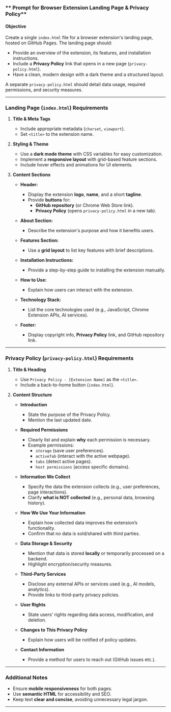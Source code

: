 
### ** Prompt for Browser Extension Landing Page & Privacy Policy**

#### **Objective**
Create a single `index.html` file for a browser extension's landing page, hosted on GitHub Pages. The landing page should:
- Provide an overview of the extension, its features, and installation instructions.
- Include a **Privacy Policy** link that opens in a new page (`privacy-policy.html`).
- Have a clean, modern design with a dark theme and a structured layout.

A separate `privacy-policy.html` should detail data usage, required permissions, and security measures.

---

### **Landing Page (`index.html`) Requirements**

1. **Title & Meta Tags**
   - Include appropriate metadata (`charset`, `viewport`).
   - Set `<title>` to the extension name.

2. **Styling & Theme**
   - Use a **dark mode theme** with CSS variables for easy customization.
   - Implement a **responsive layout** with grid-based feature sections.
   - Include hover effects and animations for UI elements.

3. **Content Sections**
   - **Header:**
     - Display the extension **logo**, **name**, and a short **tagline**.
     - Provide **buttons** for:
       - **GitHub repository** (or Chrome Web Store link).
       - **Privacy Policy** (opens `privacy-policy.html` in a new tab).

   - **About Section:**
     - Describe the extension's purpose and how it benefits users.

   - **Features Section:**
     - Use a **grid layout** to list key features with brief descriptions.

   - **Installation Instructions:**
     - Provide a step-by-step guide to installing the extension manually.

   - **How to Use:**
     - Explain how users can interact with the extension.

   - **Technology Stack:**
     - List the core technologies used (e.g., JavaScript, Chrome Extension APIs, AI services).

   - **Footer:**
     - Display copyright info, **Privacy Policy** link, and GitHub repository link.

---

### **Privacy Policy (`privacy-policy.html`) Requirements**

1. **Title & Heading**
   - Use `Privacy Policy - [Extension Name]` as the `<title>`.
   - Include a back-to-home button (`index.html`).

2. **Content Structure**
   - **Introduction**
     - State the purpose of the Privacy Policy.
     - Mention the last updated date.

   - **Required Permissions**
     - Clearly list and explain **why** each permission is necessary.
     - Example permissions:
       - `storage` (save user preferences).
       - `activeTab` (interact with the active webpage).
       - `tabs` (detect active pages).
       - `host permissions` (access specific domains).

   - **Information We Collect**
     - Specify the data the extension collects (e.g., user preferences, page interactions).
     - Clarify **what is NOT collected** (e.g., personal data, browsing history).

   - **How We Use Your Information**
     - Explain how collected data improves the extension’s functionality.
     - Confirm that no data is sold/shared with third parties.

   - **Data Storage & Security**
     - Mention that data is stored **locally** or temporarily processed on a backend.
     - Highlight encryption/security measures.

   - **Third-Party Services**
     - Disclose any external APIs or services used (e.g., AI models, analytics).
     - Provide links to third-party privacy policies.

   - **User Rights**
     - State users' rights regarding data access, modification, and deletion.

   - **Changes to This Privacy Policy**
     - Explain how users will be notified of policy updates.

   - **Contact Information**
     - Provide a method for users to reach out (GitHub issues etc.).

---

### **Additional Notes**
- Ensure **mobile responsiveness** for both pages.
- Use **semantic HTML** for accessibility and SEO.
- Keep text **clear and concise**, avoiding unnecessary legal jargon.

---
